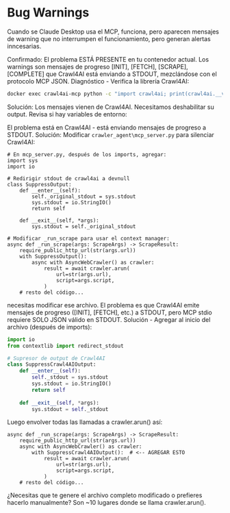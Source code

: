 # Bug Warnings

Cuando se Claude Desktop usa el MCP, funciona, pero aparecen mensajes de warning que no interrumpen el funcionamiento, pero generan alertas inncesarias.

Confirmado: El problema ESTÁ PRESENTE en tu contenedor actual.
Los warnings son mensajes de progreso [INIT], [FETCH], [SCRAPE], [COMPLETE] que Crawl4AI está enviando a STDOUT, mezclándose con el protocolo MCP JSON.
Diagnóstico - Verifica la librería Crawl4AI:

```bash
docker exec crawl4ai-mcp python -c "import crawl4ai; print(crawl4ai.__version__)"
```

Solución:
Los mensajes vienen de Crawl4AI. Necesitamos deshabilitar su output. Revisa si hay variables de entorno:

El problema está en Crawl4AI - está enviando mensajes de progreso a STDOUT.
Solución:  Modificar `crawler_agent\mcp_server.py` para silenciar Crawl4AI:

```pyhton
# En mcp_server.py, después de los imports, agregar:
import sys
import io

# Redirigir stdout de crawl4ai a devnull
class SuppressOutput:
    def __enter__(self):
        self._original_stdout = sys.stdout
        sys.stdout = io.StringIO()
        return self
    
    def __exit__(self, *args):
        sys.stdout = self._original_stdout

# Modificar _run_scrape para usar el context manager:
async def _run_scrape(args: ScrapeArgs) -> ScrapeResult:
    require_public_http_url(str(args.url))
    with SuppressOutput():
        async with AsyncWebCrawler() as crawler:
            result = await crawler.arun(
                url=str(args.url),
                script=args.script,
            )
    # resto del código...
```

necesitas modificar ese archivo. El problema es que Crawl4AI emite mensajes de progreso ([INIT], [FETCH], etc.) a STDOUT, pero MCP stdio requiere SOLO JSON válido en STDOUT.
Solución - Agregar al inicio del archivo (después de imports):

```python
import io
from contextlib import redirect_stdout

# Supresor de output de Crawl4AI
class SuppressCrawl4AIOutput:
    def __enter__(self):
        self._stdout = sys.stdout
        sys.stdout = io.StringIO()
        return self
    
    def __exit__(self, *args):
        sys.stdout = self._stdout
```

Luego envolver todas las llamadas a crawler.arun() así:
```pyhton
async def _run_scrape(args: ScrapeArgs) -> ScrapeResult:
    require_public_http_url(str(args.url))
    async with AsyncWebCrawler() as crawler:
        with SuppressCrawl4AIOutput():  # <-- AGREGAR ESTO
            result = await crawler.arun(
                url=str(args.url),
                script=args.script,
            )
    # resto del código...
```

¿Necesitas que te genere el archivo completo modificado o prefieres hacerlo manualmente? Son ~10 lugares donde se llama crawler.arun().
